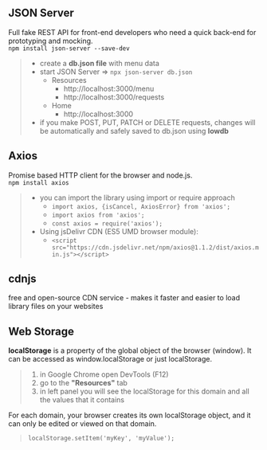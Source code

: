 ## JSON Server
Full fake REST API for front-end developers who need a quick back-end for prototyping and mocking.<br>
``npm install json-server --save-dev``
> + create a **db.json file** with menu data
> + start JSON Server => ``npx json-server db.json``
>    * Resources
>        - http://localhost:3000/menu
>        - http://localhost:3000/requests
>    * Home
>        - http://localhost:3000
> + if you make POST, PUT, PATCH or DELETE requests, 
> changes will be automatically and safely saved to db.json using **lowdb**

## Axios
Promise based HTTP client for the browser and node.js.<br>
``npm install axios``
> + you can import the library using import or require approach
>     - ``import axios, {isCancel, AxiosError} from 'axios';``
>     - ``import axios from 'axios';``
>     - ``const axios = require('axios');``
> + Using jsDelivr CDN (ES5 UMD browser module):
>     - ``<script src="https://cdn.jsdelivr.net/npm/axios@1.1.2/dist/axios.min.js"></script>``

## cdnjs
free and open-source CDN service - makes it faster and easier to load library files on your websites


## Web Storage
**localStorage** is a property of the global object of the browser (window). It can be accessed as window.localStorage or just localStorage.<br>
> 1. in Google Chrome open DevTools (F12)
> 2. go to the **"Resources"** tab 
> 3. in left panel you will see the localStorage for this domain and all the values that it contains

For each domain, your browser creates its own localStorage object, and it can only be edited or viewed on that domain.
> ``localStorage.setItem('myKey', 'myValue');``


